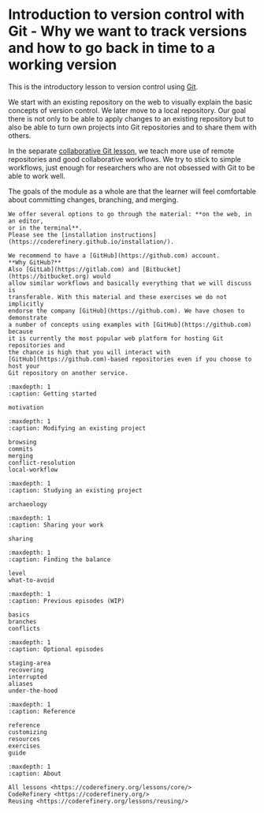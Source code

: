 # Introduction to version control with Git - Why we want to track versions and how to go back in time to a working version

This is the introductory lesson to version control using
[Git](https://git-scm.com/).

We start with an existing repository on the web to visually explain the basic
concepts of version control. We later move to a local
repository. Our goal there is not only to be able to apply changes to an
existing repository but to also be able to turn own projects into Git
repositories and to share them with others.

In the separate [collaborative Git
lesson](https://coderefinery.github.io/git-collaborative/), we teach more use
of remote repositories and good collaborative workflows. We try to stick to
simple workflows, just enough for researchers who are not obsessed with Git to
be able to work well.

The goals of the module as a whole are that the learner will feel comfortable
about committing changes, branching, and merging.

```{prereq}
We offer several options to go through the material: **on the web, in an editor,
or in the terminal**.
Please see the [installation instructions](https://coderefinery.github.io/installation/).

We recommend to have a [GitHub](https://github.com) account.
**Why GitHub?**
Also [GitLab](https://gitlab.com) and [Bitbucket](https://bitbucket.org) would
allow similar workflows and basically everything that we will discuss is
transferable. With this material and these exercises we do not implicitly
endorse the company [GitHub](https://github.com). We have chosen to demonstrate
a number of concepts using examples with [GitHub](https://github.com) because
it is currently the most popular web platform for hosting Git repositories and
the chance is high that you will interact with
[GitHub](https://github.com)-based repositories even if you choose to host your
Git repository on another service.
```

```{toctree}
:maxdepth: 1
:caption: Getting started

motivation
```

```{toctree}
:maxdepth: 1
:caption: Modifying an existing project

browsing
commits
merging
conflict-resolution
local-workflow
```

```{toctree}
:maxdepth: 1
:caption: Studying an existing project

archaeology
```

```{toctree}
:maxdepth: 1
:caption: Sharing your work

sharing
```

```{toctree}
:maxdepth: 1
:caption: Finding the balance

level
what-to-avoid
```

```{toctree}
:maxdepth: 1
:caption: Previous episodes (WIP)

basics
branches
conflicts
```

```{toctree}
:maxdepth: 1
:caption: Optional episodes

staging-area
recovering
interrupted
aliases
under-the-hood
```

```{toctree}
:maxdepth: 1
:caption: Reference

reference
customizing
resources
exercises
guide
```

```{toctree}
:maxdepth: 1
:caption: About

All lessons <https://coderefinery.org/lessons/core/>
CodeRefinery <https://coderefinery.org/>
Reusing <https://coderefinery.org/lessons/reusing/>
```
